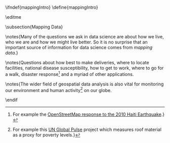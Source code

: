 \ifndef{mappingIntro}
\define{mappingIntro}

\editme

\subsection{Mapping Data}

\notes{Many of the questions we ask in data science are about how we live, who we are and how we might live better. So it is no surprise that an important source of information for data science comes from *mapping data*.}

\notes{Questions about how best to make deliveries, where to locate facilities, national disease susceptibility, how to get to work, where to go for a walk, disaster response[^haiti] and a myriad of other applications.

[^haiti]: For example the [OpenStreetMap response to the 2010 Haiti Earthquake](https://blog.openstreetmap.org/2010/01/14/haiti-openstreetmap-response/).}

\notes{The wider field of geospatial data analysis is also vital for monitoring our environment and human activity[^roof-measure] on our globe.

[^roof-measure]: For example this [UN Global Pulse](https://www.unglobalpulse.org/project/measuring-poverty-with-machine-roof-counting/) project which measures roof material as a proxy for poverty levels.}

\endif
